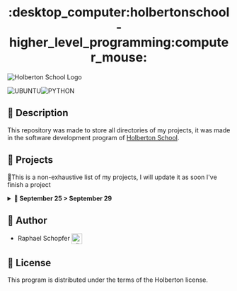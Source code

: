 <div align="center">
    <h1>:desktop_computer:holbertonschool-higher_level_programming:computer_mouse:</h1>
</div>

![Holberton School Logo](https://uploads-ssl.webflow.com/64107f65f30b69371e3d6bfa/6480d99a4643eeded57474df_Holberton%20actual%20digital%20france.png)

![UBUNTU](https://img.shields.io/badge/Ubuntu-E95420?style=for-the-badge&logo=ubuntu&logoColor=white)![PYTHON](https://img.shields.io/badge/Python-FFD43B?style=for-the-badge&logo=python&logoColor=blue)

## :radio_button: Description

This repository was made to store all directories of my projects, it was made in the software development program of [Holberton School](https://www.holbertonschool.fr/).

## :radio_button: Projects

:memo:This is a non-exhaustive list of my projects, I will update it as soon I've finish a project

<details>
<summary> <strong> 📁 September 25 > September 29 </strong> </summary>

<br>
 * <a href="https://github.com/RaphSchp/holbertonschool-higher_level_programming/tree/main/python-hello_world">python-hello_world</a>
 * <a href="https://github.com/RaphSchp/holbertonschool-higher_level_programming/tree/main/python-if_else_loops_functions">python-if_else_loops_functions</a>
 * 3
<br>

</details>

## :radio_button: Author

* Raphael Schopfer <a href="https://github.com/RaphSchp" rel="nofollow"><img align="center" alt="github" src="https://www.vectorlogo.zone/logos/github/github-tile.svg" height="24" /></a>

## :radio_button: License

This program is distributed under the terms of the Holberton license.